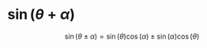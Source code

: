 # $\sin(\theta+\alpha)$
$$\sin (\theta \pm \alpha)= \sin(\theta)\cos(\alpha)\pm\sin(\alpha)\cos(\theta)$$
